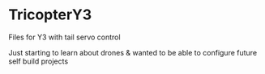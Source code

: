 # TricopterY3
Files for Y3 with tail servo control

Just starting to learn about drones & wanted to be able to configure future self build projects
